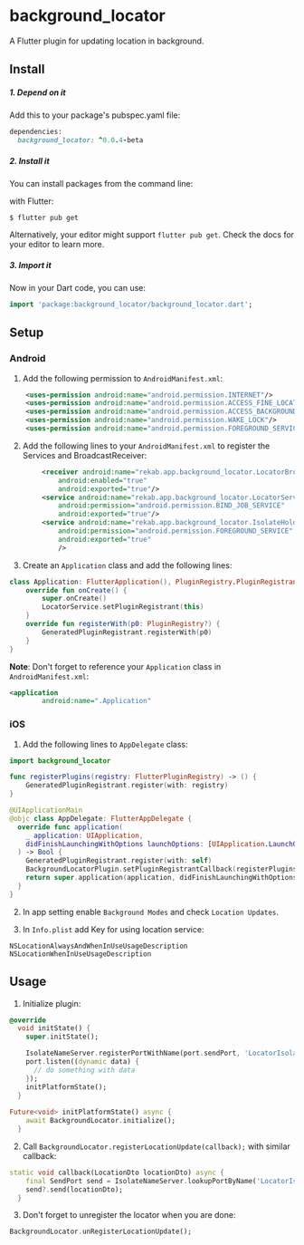 # background_locator

A Flutter plugin for updating location in background.

## Install
##### 1. Depend on it
Add this to your package's pubspec.yaml file:
```ruby
dependencies:
  background_locator: ^0.0.4-beta
  ```

##### 2. Install it
You can install packages from the command line:

with Flutter:
```
$ flutter pub get
```

Alternatively, your editor might support `flutter pub get`. Check the docs for your editor to learn more.

##### 3. Import it
Now in your Dart code, you can use:
```dart
import 'package:background_locator/background_locator.dart';
```

## Setup

### Android

1) Add the following permission to `AndroidManifest.xml`:
```xml
    <uses-permission android:name="android.permission.INTERNET"/>
    <uses-permission android:name="android.permission.ACCESS_FINE_LOCATION"/>
    <uses-permission android:name="android.permission.ACCESS_BACKGROUND_LOCATION" />
    <uses-permission android:name="android.permission.WAKE_LOCK"/>
    <uses-permission android:name="android.permission.FOREGROUND_SERVICE"/>
```


2) Add the following lines to your `AndroidManifest.xml` to register the Services and BroadcastReceiver:
```xml
        <receiver android:name="rekab.app.background_locator.LocatorBroadcastReceiver"
            android:enabled="true"
            android:exported="true"/>
        <service android:name="rekab.app.background_locator.LocatorService"
            android:permission="android.permission.BIND_JOB_SERVICE"
            android:exported="true"/>
        <service android:name="rekab.app.background_locator.IsolateHolderService"
            android:permission="android.permission.FOREGROUND_SERVICE"
            android:exported="true"
            />
```

3) Create an `Application` class and add the following lines:
```kotlin
class Application: FlutterApplication(), PluginRegistry.PluginRegistrantCallback {
    override fun onCreate() {
        super.onCreate()
        LocatorService.setPluginRegistrant(this)
    }
    override fun registerWith(p0: PluginRegistry?) {
        GeneratedPluginRegistrant.registerWith(p0)
    }
}
```

**Note**: Don't forget to reference your `Application` class in `AndroidManifest.xml`:
```xml
<application
        android:name=".Application"
``` 

### iOS

1) Add the following lines to `AppDelegate` class:
```swift
import background_locator

func registerPlugins(registry: FlutterPluginRegistry) -> () {
    GeneratedPluginRegistrant.register(with: registry)
}

@UIApplicationMain
@objc class AppDelegate: FlutterAppDelegate {
  override func application(
    _ application: UIApplication,
    didFinishLaunchingWithOptions launchOptions: [UIApplication.LaunchOptionsKey: Any]?
  ) -> Bool {
    GeneratedPluginRegistrant.register(with: self)
    BackgroundLocatorPlugin.setPluginRegistrantCallback(registerPlugins)
    return super.application(application, didFinishLaunchingWithOptions: launchOptions)
  }
}

```

2) In app setting enable `Background Modes` and check `Location Updates`.

3) In `Info.plist` add Key for using location service:

```
NSLocationAlwaysAndWhenInUseUsageDescription
NSLocationWhenInUseUsageDescription
```

## Usage
1) Initialize plugin:
```dart
@override
  void initState() {
    super.initState();

    IsolateNameServer.registerPortWithName(port.sendPort, 'LocatorIsolate');
    port.listen((dynamic data) {
      // do something with data
    });
    initPlatformState();
  }
  
Future<void> initPlatformState() async {
    await BackgroundLocator.initialize();
  }
```

2) Call `BackgroundLocator.registerLocationUpdate(callback);` with similar callback:
```dart
static void callback(LocationDto locationDto) async {
    final SendPort send = IsolateNameServer.lookupPortByName('LocatorIsolate');
    send?.send(locationDto);
  }
```

3) Don't forget to unregister the locator when you are done:
```dart
BackgroundLocator.unRegisterLocationUpdate();
```

